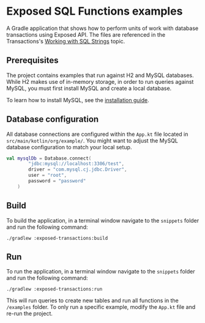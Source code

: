 # Exposed SQL Functions examples

A Gradle application that shows how to perform units of work with database transactions using Exposed API.
The files are referenced in the Transactions's [Working with SQL Strings](../../topics/Working-with-SQL-Strings.md) topic.

## Prerequisites

The project contains examples that run against H2 and MySQL databases. While H2 makes use of
in-memory storage, in order to run queries against MySQL, you must first install MySQL and create a local database.

To learn how to install MySQL, see the [installation guide](https://dev.mysql.com/doc/refman/8.4/en/installing.html).

## Database configuration

All database connections are configured within the `App.kt` file located in `src/main/kotlin/org/example/`.
You might want to adjust the MySQL database configuration to match your local setup.

```kotlin
val mysqlDb = Database.connect(
        "jdbc:mysql://localhost:3306/test",
        driver = "com.mysql.cj.jdbc.Driver",
        user = "root",
        password = "password"
    )
```

## Build

To build the application, in a terminal window navigate to the `snippets` folder and run the following command:

```shell
./gradlew :exposed-transactions:build
```

## Run

To run the application, in a terminal window navigate to the `snippets` folder and run the following command:

```shell
./gradlew :exposed-transactions:run
```

This will run queries to create new tables and run all functions in the `/examples` folder.
To only run a specific example, modify the `App.kt` file and re-run the project.
